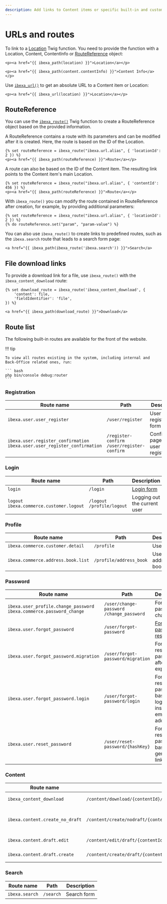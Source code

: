 ```yaml
---
description: Add links to Content items or specific built-in and custom routes in your templates.
---
```


# URLs and routes

To link to a [Location](url_twig_functions.md#ibexa_path) Twig function.
You need to provide the function with a Location, Content, ContentInfo or [RouteReference](#routereference) object:

``` html+twig
<p><a href="{{ ibexa_path(location) }}">Location</a></p>

<p><a href="{{ ibexa_path(content.contentInfo) }}">Content Info</a></p>
```

Use [`ibexa_url()`](url_twig_functions.md#ibexa_url) to get an absolute URL to a Content item or Location:

``` html+twig
<p><a href="{{ ibexa_url(location) }}">Location</a></p>
```

## RouteReference

You can use the [`ibexa_route()`](url_twig_functions.md#ibexa_route) Twig function
to create a RouteReference object based on the provided information.

A RouteReference contains a route with its parameters and can be modified after it is created.
Here, the route is based on the ID of the Location.

``` html+twig
{% set routeReference = ibexa_route("ibexa.url.alias", { 'locationId': 2 }) %}
<p><a href="{{ ibexa_path(routeReference) }}">Route</a></p>
```

A route can also be based on the ID of the Content item.
The resulting link points to the Content item's main Location.

``` html+twig
{% set routeReference = ibexa_route("ibexa.url.alias", { 'contentId': 456 }) %}
<p><a href="{{ ibexa_path(routeReference) }}">Route</a></p>
```

With `ibexa_route()` you can modify the route contained in RouteReference after creation, for example, by providing additional parameters:

``` html+twig
{% set routeReference = ibexa_route("ibexa.url.alias", { 'locationId': 2 }) %}
{% do routeReference.set("param", "param-value") %}
```

You can also use `ibexa_route()` to create links to predefined routes, such as the `ibexa.search` route that leads to a search form page:

``` html+twig
<a href="{{ ibexa_path(ibexa_route('ibexa.search')) }}">Search</a>
```

## File download links

To provide a download link for a file, use `ibexa_route()` with the `ibexa_content_download` route:

``` html+twig
{% set download_route = ibexa_route('ibexa_content_download', {
    'content': file,
    'fieldIdentifier': 'file',
}) %}

<a href="{{ ibexa_path(download_route) }}">Download</a>
```

## Route list

The following built-in routes are available for the front of the website.

!!! tip

    To view all routes existing in the system, including internal and Back-Office related ones, run:

    ``` bash
    php bin/console debug:router
    ```

### Registration


|Route name|Path|Description|
|---|---|---|
| `ibexa.user.user_register` | `/user/register` | User registration form |
| `ibexa.user.register_confirmation`</br>`ibexa.user.user_register_confirmation` | `/register-confirm`</br>`/user/register-confirm` | Confirmation page after user registration |

### Login

|Route name|Path|Description|
|---|---|---|
|`login` | `/login` | [Login form](add_login_form.md) |
|`logout`</br>`ibexa.commerce.customer.logout` | `/logout`</br>`/profile/logout` | Logging out the current user |

### Profile

|Route name|Path|Description|
|---|---|---|
| `ibexa.commerce.customer.detail` | `/profile` | User profile |
| `ibexa.commerce.address.book.list` | `/profile/address_book` | User address book |

### Password

|Route name|Path|Description|
|---|---|---|
| `ibexa.user_profile.change_password`</br>`ibexa.commerce.password_change` | `/user/change-password`</br>`/change_password` | Form for password change|
| `ibexa.user.forgot_password` | `/user/forgot-password` | [Form for password resetting](add_forgot_password_option.md) |
| `ibexa.user.forgot_password.migration` | `/user/forgot-password/migration` | Form for resetting password after expiration|
| `ibexa.user.forgot_password.login` | `/user/forgot-password/login` | Form for resetting password based on login instead of email address |
| `ibexa.user.reset_password` | `/user/reset-password/{hashKey}` | Form for resetting password based on a generated link |

### Content

|Route name|Path|Description|
|---|---|---|
| `ibexa_content_download` | `/content/download/{contentId}/{fieldIdentifier}/{filename}` | Downloading a binary file |
| `ibexa.content.create_no_draft` | `/content/create/nodraft/{contentTypeIdentifier}/{language}/{parentLocationId}` | [Creating a Content item without using a draft](user_generated_content.md#creating-a-content-item-without-using-a-draft) |
| `ibexa.content.draft.edit` | `/content/edit/draft/{contentId}/{versionNo}/{language}/{locationId}` | [Editing a Content item](user_generated_content.md#editing-a-content-item) |
| `ibexa.content.draft.create` | `/content/create/draft/{contentId}/{fromVersionNo}/{fromLanguage}` | [Creating a new draft](user_generated_content.md#creating-a-new-draft) |

### Search

|Route name|Path|Description|
|---|---|---|
| `ibexa.search` | `/search` | Search form |
